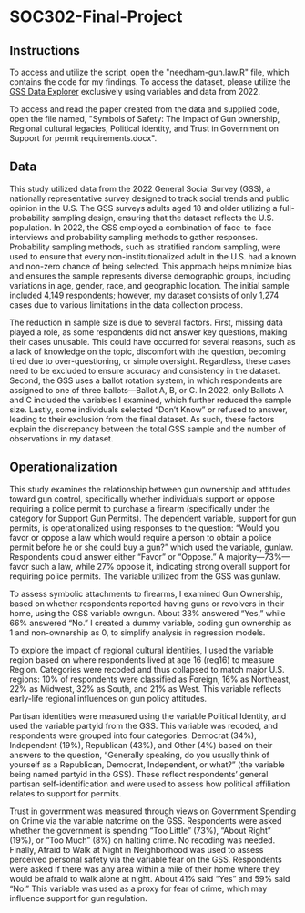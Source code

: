 # SOC302-Final-Project
## **Instructions**
To access and utilize the script, open the "needham-gun.law.R" file, which contains the code for my findings. To access the dataset, please utilize the [GSS Data Explorer](https://gssdataexplorer.norc.org/variables/vfilter) exclusively using variables and data from 2022. 

To access and read the paper created from the data and supplied code, open the file named, "Symbols of Safety: The Impact of Gun ownership, Regional cultural legacies, Political identity, and Trust in Government on Support for permit requirements.docx". 

## **Data**
This study utilized data from the 2022 General Social Survey (GSS), a nationally representative survey designed to track social trends and public opinion in the U.S. The GSS surveys adults aged 18 and older utilizing a full-probability sampling design, ensuring that the dataset reflects the U.S. population. In 2022, the GSS employed a combination of face-to-face interviews and probability sampling methods to gather responses. Probability sampling methods, such as stratified random sampling, were used to ensure that every non-institutionalized adult in the U.S. had a known and non-zero chance of being selected. This approach helps minimize bias and ensures the sample represents diverse demographic groups, including variations in age, gender, race, and geographic location. The initial sample included 4,149 respondents; however, my dataset consists of only 1,274 cases due to various limitations in the data collection process. 

The reduction in sample size is due to several factors. First, missing data played a role, as some respondents did not answer key questions, making their cases unusable. This could have occurred for several reasons, such as a lack of knowledge on the topic, discomfort with the question, becoming tired due to over-questioning, or simple oversight. Regardless, these cases need to be excluded to ensure accuracy and consistency in the dataset. Second, the GSS uses a ballot rotation system, in which respondents are assigned to one of three ballots—Ballot A, B, or C. In 2022, only Ballots A and C included the variables I examined, which further reduced the sample size. Lastly, some individuals selected “Don’t Know” or refused to answer, leading to their exclusion from the final dataset. As such, these factors explain the discrepancy between the total GSS sample and the number of observations in my dataset. 

## **Operationalization**
This study examines the relationship between gun ownership and attitudes toward gun control, specifically whether individuals support or oppose requiring a police permit to purchase a firearm (specifically under the category for Support Gun Permits). The dependent variable, support for gun permits, is operationalized using responses to the question: “Would you favor or oppose a law which would require a person to obtain a police permit before he or she could buy a gun?” which used the variable, gunlaw. Respondents could answer either “Favor” or “Oppose.” A majority—73%—favor such a law, while 27% oppose it, indicating strong overall support for requiring police permits. The variable utilized from the GSS was gunlaw.

To assess symbolic attachments to firearms, I examined Gun Ownership, based on whether respondents reported having guns or revolvers in their home, using the GSS variable owngun. About 33% answered “Yes,” while 66% answered “No.” I created a dummy variable, coding gun ownership as 1 and non-ownership as 0, to simplify analysis in regression models.

To explore the impact of regional cultural identities, I used the variable region based on where respondents lived at age 16 (reg16) to measure Region. Categories were recoded and thus collapsed to match major U.S. regions: 10% of respondents were classified as Foreign, 16% as Northeast, 22% as Midwest, 32% as South, and 21% as West. This variable reflects early-life regional influences on gun policy attitudes.

Partisan identities were measured using the variable Political Identity, and used the variable partyid from the GSS. This variable was recoded, and respondents were grouped into four categories: Democrat (34%), Independent (19%), Republican (43%), and Other (4%) based on their answers to the question, “Generally speaking, do you usually think of yourself as a Republican, Democrat, Independent, or what?” (the variable being named partyid in the GSS). These reflect respondents’ general partisan self-identification and were used to assess how political affiliation relates to support for permits.

Trust in government was measured through views on Government Spending on Crime via the variable natcrime on the GSS. Respondents were asked whether the government is spending “Too Little” (73%), “About Right” (19%), or “Too Much” (8%) on halting crime. No recoding was needed. Finally, Afraid to Walk at Night in Neighborhood was used to assess perceived personal safety via the variable fear on the GSS. Respondents were asked if there was any area within a mile of their home where they would be afraid to walk alone at night. About 41% said “Yes” and 59% said “No.” This variable was used as a proxy for fear of crime, which may influence support for gun regulation.
